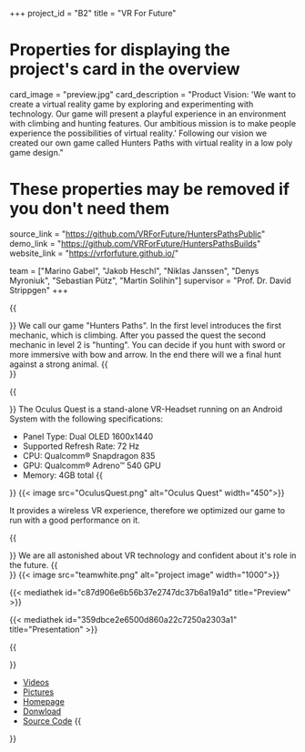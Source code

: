 +++
project_id = "B2"
title = "VR For Future"

# Properties for displaying the project's card in the overview
card_image = "preview.jpg"
card_description = "Product Vision: 'We want to create a virtual reality game by exploring and experimenting with technology. Our game will present a playful experience in an environment with climbing and hunting features. Our ambitious mission is to make people experience the possibilities of virtual reality.' Following our vision we created our own game called Hunters Paths with virtual reality in a low poly game design."

# These properties may be removed if you don't need them
source_link = "https://github.com/VRForFuture/HuntersPathsPublic"
demo_link = "https://github.com/VRForFuture/HuntersPathsBuilds"
website_link = "https://vrforfuture.github.io/"

team = ["Marino Gabel", "Jakob Heschl", "Niklas Janssen", "Denys Myroniuk", "Sebastian Pütz", "Martin Solihin"]
supervisor = "Prof. Dr. David Strippgen"
+++

{{<section title="Hunters Paths">}}
We call our game "Hunters Paths". In the first level introduces the first mechanic, which is climbing.
After you passed the quest the second mechanic in level 2 is "hunting". You can decide if you hunt with
sword or more immersive with bow and arrow. In the end there will we a final hunt against a strong animal.
{{</section>}}

{{<section title="Oculus Quest">}}
The Oculus Quest is a stand-alone VR-Headset running on an Android System with the following specifications:
* Panel Type: Dual OLED 1600x1440
* Supported Refresh Rate: 72 Hz
* CPU: Qualcomm® Snapdragon 835
* GPU: Qualcomm® Adreno™ 540 GPU
* Memory: 4GB total
{{</section>}}
{{< image src="OculusQuest.png" alt="Oculus Quest" width="450">}}

It provides a wireless VR experience, therefore we optimized our game to run with a good performance on it.

{{<section title="The Team">}}
We are all astonished about VR technology and confident about it's role in the future.
{{</section>}}
{{< image src="teamwhite.png" alt="project image" width="1000">}}

{{< mediathek id="c87d906e6b56b37e2747dc37b6a19a1d" title="Preview" >}}

{{< mediathek id="359dbce2e6500d860a22c7250a2303a1" title="Presentation" >}}

{{<section title="More Content">}}
- [Videos](videos)
- [Pictures](pictures)
- [Homepage](https://vrforfuture.github.io/)
- [Donwload](https://github.com/VRForFuture/HuntersPathsBuilds)
- [Source Code](https://github.com/VRForFuture/HuntersPathsPublic)
{{</section>}}
